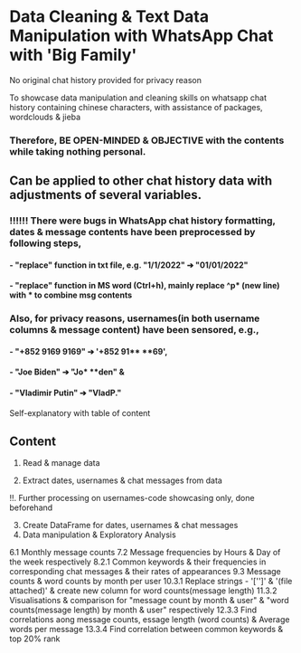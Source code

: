 # Data Cleaning & Text Data Manipulation with WhatsApp Chat with 'Big Family'

No original chat history provided for privacy reason

To showcase data manipulation and cleaning skills on whatsapp chat history containing chinese characters, with assistance of packages, wordclouds & jieba

### Therefore, BE OPEN-MINDED & OBJECTIVE with the contents while taking nothing personal.

## Can be applied to other chat history data with adjustments of several variables.

### !!!!!! There were bugs in WhatsApp chat history formatting, dates & message contents have been preprocessed by following steps,
#### - "replace" function in txt file, e.g. "1/1/2022" ➔ "01/01/2022"
#### - "replace" function in MS word (Ctrl+h), mainly replace ^p* (new line)  with * to combine msg contents

### Also, for privacy reasons, usernames(in both username columns & message content) have been sensored, e.g., 
#### - "+852 9169 9169" ➔ '+852 91** **69', 
#### - "Joe Biden" ➔ "Jo*  **den" & 
#### - "Vladimir Putin" ➔ "VladP."

Self-explanatory with table of content

## Content

1. Read & manage data

2. Extract dates, usernames & chat messages from data

!!. Further processing on usernames-code showcasing only, done beforehand

3. Create DataFrame for dates, usernames & chat messages
4. Data manipulation & Exploratory Analysis

6.1 Monthly message counts
7.2 Message frequencies by Hours & Day of the week respectively
8.2.1 Common keywords & their frequencies in corresponding chat messages & their rates of appearances
9.3 Message counts & word counts by month per user
10.3.1 Replace strings - '['<Media omitted>']' & '(file attached)' & create new column for word counts(message length)
11.3.2 Visualisations & comparison for "message count by month & user" & "word counts(message length) by month & user" respectively
12.3.3 Find correlations aong message counts, essage length (word counts) & Average words per message
13.3.4 Find correlation between common keywords & top 20% rank
